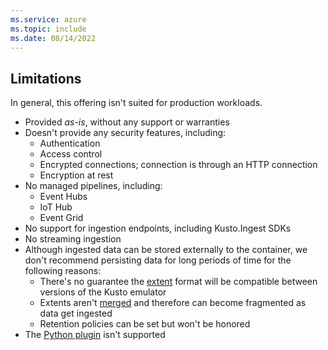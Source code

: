 ```yaml
---
ms.service: azure
ms.topic: include
ms.date: 08/14/2022
---
```


## Limitations

In general, this offering isn't suited for production workloads.

- Provided *as-is*, without any support or warranties
- Doesn't provide any security features, including:
  - Authentication
  - Access control
  - Encrypted connections; connection is through an HTTP connection
  - Encryption at rest
- No managed pipelines, including:  
  - Event Hubs
  - IoT Hub
  - Event Grid
- No support for ingestion endpoints, including Kusto.Ingest SDKs
- No streaming ingestion
- Although ingested data can be stored externally to the container, we don't recommend persisting data for long periods of time for the following reasons:
  - There's no guarantee the [extent](/kusto/management/extents-overview) format will be compatible between versions of the Kusto emulator
  - Extents aren't [merged](/kusto/management/merge-policy) and therefore can become fragmented as data get ingested
  - Retention policies can be set but won't be honored
- The [Python plugin](/kusto/query/python-plugin?view=azure-data-explorer&preserve-view=true) isn't supported
